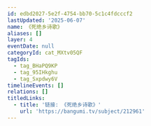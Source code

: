 ```yaml
---
id: edbd2027-5e2f-4754-bb70-5c1c4fdcccf2
lastUpdated: '2025-06-07'
name: 《死绝乡诗歌》
aliases: []
layer: 4
eventDate: null
categoryId: cat_MXtv05QF
tagIds:
  - tag_BHaPQ9KP
  - tag_95IHkghu
  - tag_Sxpdwy6V
timelineEvents: []
relations: []
titledLinks:
  - title: '链接: 《死绝乡诗歌》'
    url: 'https://bangumi.tv/subject/212961'
---
```



